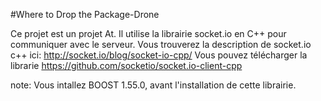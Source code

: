 #Where to Drop the Package-Drone

Ce projet est un projet At. Il utilise la librairie socket.io en C++ pour communiquer avec le serveur.
Vous trouverez la description de socket.io c++ ici: http://socket.io/blog/socket-io-cpp/
Vous pouvez télécharger la librarie https://github.com/socketio/socket.io-client-cpp

note: Vous intallez BOOST 1.55.0, avant l'installation de cette librairie. 

